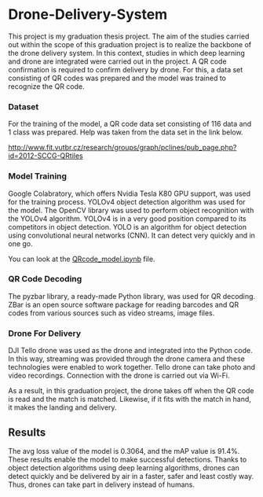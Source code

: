 # Drone-Delivery-System
This project is my graduation thesis project. The aim of the studies carried out within the scope of this graduation project is to realize the backbone of the drone delivery system. In this context, studies in which deep learning and drone are integrated were carried out in the project. A QR code confirmation is required to confirm delivery by drone. For this, a data set consisting of QR codes was prepared and the model was trained to recognize the QR code.  
### Dataset
For the training of the model, a QR code data set consisting of 116 data and 1 class was prepared. Help was taken from the data set in the link below.

http://www.fit.vutbr.cz/research/groups/graph/pclines/pub_page.php?id=2012-SCCG-QRtiles

### Model Training

Google Colabratory, which offers Nvidia Tesla K80 GPU support, was used for the training process. YOLOv4 object detection algorithm was used for the model. The OpenCV library was used to perform object recognition with the YOLOv4 algorithm. YOLOv4 is in a very good position compared to its competitors in object detection. YOLO is an algorithm for object detection using convolutional neural networks (CNN). It can detect very quickly and in one go.

You can look at the [QRcode_model.ipynb]([url](https://github.com/yalcinyusuf/Drone-Delivery-System/blob/main/QRcode_model.ipynb)) file.

### QR Code Decoding

The pyzbar library, a ready-made Python library, was used for QR decoding. ZBar is an open source software package for reading barcodes and QR codes from various sources such as video streams, image files.

### Drone For Delivery

DJI Tello drone was used as the drone and integrated into the Python code. In this way, streaming was provided through the drone camera and these technologies were enabled to work together. Tello drone can take photo and video recordings. Connection with the drone is carried out via Wi-Fi.

As a result, in this graduation project, the drone takes off when the QR code is read and the match is matched. Likewise, if it fits with the match in hand, it makes the landing and delivery. 

## Results
The avg loss value of the model is 0.3064, and the mAP value is 91.4%. These results enable the model to make successful detections. Thanks to object detection algorithms using deep learning algorithms, drones can detect quickly and be delivered by air in a faster, safer and least costly way. Thus, drones can take part in delivery instead of humans.
